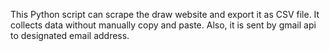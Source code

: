 This Python script can scrape the draw website and export it as CSV file. 
It collects data without manually copy and paste.
Also, it is sent by gmail api to designated email address.

